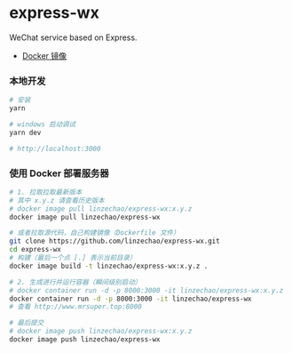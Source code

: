 express-wx
====

WeChat service based on Express.

- [Docker 镜像](https://hub.docker.com/r/linzechao/express-wx/)

### 本地开发
```bash
# 安装
yarn

# windows 启动调试
yarn dev

# http://localhost:3000
```

### 使用 Docker 部署服务器
```bash
# 1. 拉取拉取最新版本
# 其中 x.y.z 请查看历史版本
# docker image pull linzechao/express-wx:x.y.z
docker image pull linzechao/express-wx

# 或者拉取源代码，自己构建镜像（Dockerfile 文件）
git clone https://github.com/linzechao/express-wx.git
cd express-wx
# 构建（最后一个点 [.] 表示当前目录）
docker image build -t linzechao/express-wx:x.y.z .

# 2. 生成进行并运行容器（瞬间级别启动）
# docker container run -d -p 8000:3000 -it linzechao/express-wx:x.y.z
docker container run -d -p 8000:3000 -it linzechao/express-wx
# 查看 http://www.mrsuper.top:8000

# 最后提交
# docker image push linzechao/express-wx:x.y.z
docker image push linzechao/express-wx
```
